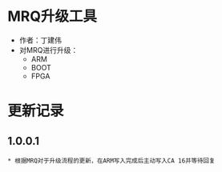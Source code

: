 # MRQ升级工具
* 作者：丁建伟
* 对MRQ进行升级：
  * ARM
  * BOOT
  * FPGA

# 更新记录
  ## 1.0.0.1
    * 根据MRQ对于升级流程的更新，在ARM写入完成后主动写入CA 16并等待回复

